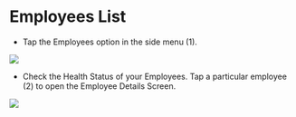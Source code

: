# Employees List

- Tap the Employees option in the side menu (1).

![](https://user-images.githubusercontent.com/105650529/170527568-288ecae4-0efd-4893-be42-fb749f68200f.jpg)

- Check the Health Status of your Employees. Tap a particular employee (2) to open the Employee Details Screen.

![](https://user-images.githubusercontent.com/105650529/170527577-c1cbe83b-d250-4d4c-b5fb-36d95c362bd7.jpg)


